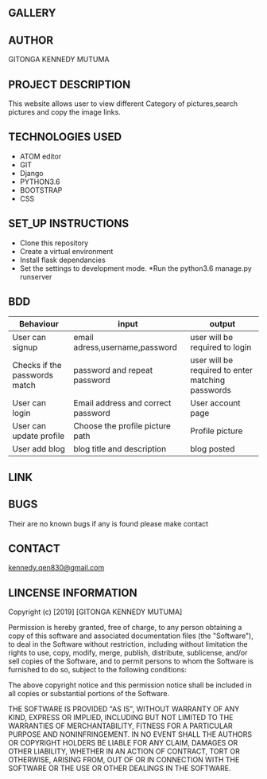 ## GALLERY

## AUTHOR

GITONGA KENNEDY MUTUMA

## PROJECT DESCRIPTION

This website allows user to view different Category of pictures,search pictures and copy the image links. 

###


## TECHNOLOGIES USED

 * ATOM editor
 * GIT
 * Django
 * PYTHON3.6
 * BOOTSTRAP
 * CSS

## SET_UP INSTRUCTIONS

* Clone this repository
* Create a virtual environment
* Install flask dependancies
* Set the settings to development mode.
*Run the python3.6 manage.py runserver

## BDD

 |       Behaviour                     | input                                  |   output              |
 |------------|-----------|----------------|                    
 | User can signup	|  email adress,username,password	| user will be required to login    |
| Checks if the passwords match |	password and repeat password	| user will be required to enter matching passwords|
| User can login	|  Email address and correct password	| User account page |
| User can update profile | Choose the profile picture path | Profile picture |
| User add blog  | blog title and description  | blog posted   |

## LINK

## BUGS

Their are no known bugs if any is found please make contact

## CONTACT

kennedy.qen830@gmail.com

## LINCENSE INFORMATION

Copyright (c) [2019] [GITONGA KENNEDY MUTUMA]

Permission is hereby granted, free of charge, to any person obtaining a copy of this software and associated documentation files (the "Software"), to deal in the Software without restriction, including without limitation the rights to use, copy, modify, merge, publish, distribute, sublicense, and/or sell copies of the Software, and to permit persons to whom the Software is furnished to do so, subject to the following conditions:

The above copyright notice and this permission notice shall be included in all copies or substantial portions of the Software.

THE SOFTWARE IS PROVIDED "AS IS", WITHOUT WARRANTY OF ANY KIND, EXPRESS OR IMPLIED, INCLUDING BUT NOT LIMITED TO THE WARRANTIES OF MERCHANTABILITY, FITNESS FOR A PARTICULAR PURPOSE AND NONINFRINGEMENT. IN NO EVENT SHALL THE AUTHORS OR COPYRIGHT HOLDERS BE LIABLE FOR ANY CLAIM, DAMAGES OR OTHER LIABILITY, WHETHER IN AN ACTION OF CONTRACT, TORT OR OTHERWISE, ARISING FROM, OUT OF OR IN CONNECTION WITH THE SOFTWARE OR THE USE OR OTHER DEALINGS IN THE SOFTWARE.
